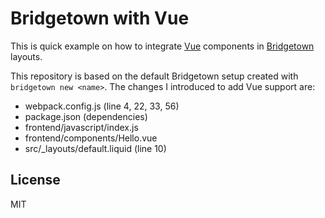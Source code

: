 # Bridgetown with Vue

This is quick example on how to integrate [Vue](https://vuejs.org/) components in [Bridgetown](https://www.bridgetownrb.com/) layouts.

This repository is based on the default Bridgetown setup created with ``bridgetown new <name>``. The changes I introduced to add Vue support are:

- webpack.config.js (line 4, 22, 33, 56)
- package.json (dependencies)
- frontend/javascript/index.js
- frontend/components/Hello.vue
- src/\_layouts/default.liquid (line 10)

## License

MIT
